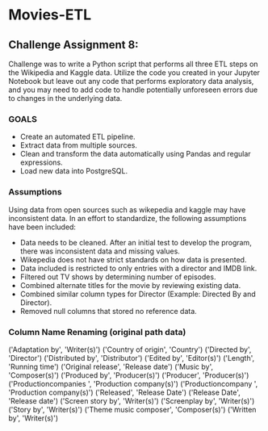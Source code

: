 # Movies-ETL

## Challenge Assignment 8:

Challenge was to write a Python script that performs all three ETL steps on the Wikipedia and Kaggle data. Utilize the code you created in your Jupyter Notebook but leave out any code that performs exploratory data analysis, and you may need to add code to handle potentially unforeseen errors due to changes in the underlying data.

### GOALS

- Create an automated ETL pipeline.
- Extract data from multiple sources.
- Clean and transform the data automatically using Pandas and regular expressions.
- Load new data into PostgreSQL.

### Assumptions

Using data from open sources such as wikepedia and kaggle may have inconsistent data.  In an effort to standardize, the following assumptions have been included:

- Data needs to be cleaned.  After an initial test to develop the program, there was inconsistent data and missing values.  
- Wikepedia does not have strict standards on how data is presented.
- Data included is restricted to only entries with a director and IMDB link.
- Filtered out TV shows by determining number of episodes.
- Combined alternate titles for the movie by reviewing existing data.
- Combined similar column types for Director (Example:  Directed By and Director).
- Removed null columns that stored no reference data.



### Column Name Renaming (original path data)
('Adaptation by', 'Writer(s)')
('Country of origin', 'Country')
('Directed by', 'Director')
('Distributed by', 'Distributor')
('Edited by', 'Editor(s)')
('Length', 'Running time')
('Original release', 'Release date')
('Music by', 'Composer(s)')
('Produced by', 'Producer(s)')
('Producer', 'Producer(s)')
('Productioncompanies ', 'Production company(s)')
('Productioncompany ', 'Production company(s)')
('Released', 'Release Date')
('Release Date', 'Release date')
('Screen story by', 'Writer(s)')
('Screenplay by', 'Writer(s)')
('Story by', 'Writer(s)')
('Theme music composer', 'Composer(s)')
('Written by', 'Writer(s)')
